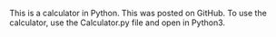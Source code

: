 This is a calculator in Python. This was posted on GitHub.
To use the calculator, use the Calculator.py file and open in Python3.
